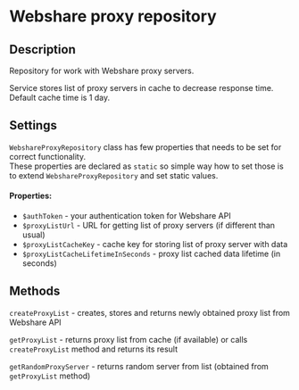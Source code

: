 # Webshare proxy repository

## Description
Repository for work with Webshare proxy servers.

Service stores list of proxy servers in cache to decrease response time. \
Default cache time is 1 day.

## Settings
`WebshareProxyRepository` class has few properties that needs to be set for correct functionality. \
These properties are declared as `static` so simple way how to set those is to extend 
`WebshareProxyRepository` and set static values.

#### Properties:
- `$authToken` - your authentication token for Webshare API
- `$proxyListUrl` - URL for getting list of proxy servers (if different than usual)
- `$proxyListCacheKey` - cache key for storing list of proxy server with data
- `$proxyListCacheLifetimeInSeconds` - proxy list cached data lifetime (in seconds)

## Methods
`createProxyList` - creates, stores and returns newly obtained proxy list from Webshare API

`getProxyList` - returns proxy list from cache (if available) or calls `createProxyList` method and returns its result

`getRandomProxyServer` - returns random server from list (obtained from `getProxyList` method)